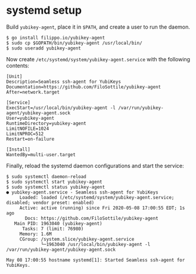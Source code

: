 # systemd setup

Build `yubikey-agent`, place it in `$PATH`, and create a user to run the daemon.

```text
$ go install filippo.io/yubikey-agent
$ sudo cp $GOPATH/bin/yubikey-agent /usr/local/bin/
$ sudo useradd yubikey-agent
```

Now create `/etc/systemd/system/yubikey-agent.service` with the following contents:

```systemd
[Unit]
Description=Seamless ssh-agent for YubiKeys
Documentation=https://github.com/FiloSottile/yubikey-agent
After=network.target

[Service]
ExecStart=/usr/local/bin/yubikey-agent -l /var/run/yubikey-agent/yubikey-agent.sock
User=yubikey-agent
RuntimeDirectory=yubikey-agent
LimitNOFILE=1024
LimitNPROC=512
Restart=on-failure

[Install]
WantedBy=multi-user.target
```

Finally, reload the systemd daemon configurations and start the service:

```text
$ sudo systemctl daemon-reload 
$ sudo systemctl start yubikey-agent
$ sudo systemctl status yubikey-agent
● yubikey-agent.service - Seamless ssh-agent for YubiKeys
     Loaded: loaded (/etc/systemd/system/yubikey-agent.service; disabled; vendor preset: enabled)
     Active: active (running) since Fri 2020-05-08 17:00:55 EDT; 1s ago
       Docs: https://github.com/FiloSottile/yubikey-agent
   Main PID: 1963040 (yubikey-agent)
      Tasks: 7 (limit: 76980)
     Memory: 1.6M
     CGroup: /system.slice/yubikey-agent.service
             └─1963040 /usr/local/bin/yubikey-agent -l /var/run/yubikey-agent/yubikey-agent.sock

May 08 17:00:55 hostname systemd[1]: Started Seamless ssh-agent for YubiKeys.
```
